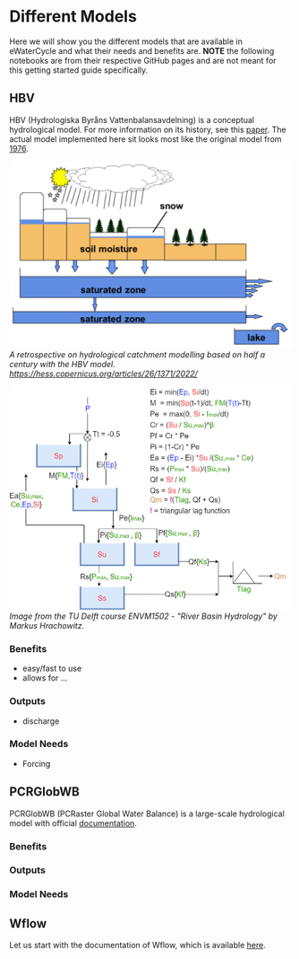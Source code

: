# Different Models

Here we will show you the different models that are available in eWaterCycle and what their needs and benefits are.
**NOTE** the following notebooks are from their respective GitHub pages and are not meant for this getting started guide specifically.

[comment]: <> (-------------------------------------------------------------------------)
## HBV 

HBV (Hydrologiska Byråns Vattenbalansavdelning) is a conceptual hydrological model. For more information on its history, see this [paper](https://hess.copernicus.org/articles/26/1371/2022/).
The actual model implemented here sit looks most like the original model from [1976](https://urn.kb.se/resolve?urn=urn:nbn:se:smhi:diva-5738).

![HBV schematic](../figures/hbv/hbv_schematic.png)
*A retrospective on hydrological catchment modelling based on half a century with the HBV model. https://hess.copernicus.org/articles/26/1371/2022/*

![model hbv](../figures/hbv/hbv_model_label.png)
*Image from the TU Delft course ENVM1502 - "River Basin Hydrology" by Markus Hrachowitz.*



### Benefits

- easy/fast to use
- allows for ...

### Outputs

- discharge

### Model Needs

- Forcing

[comment]: <> (-------------------------------------------------------------------------)
## PCRGlobWB 

PCRGlobWB (PCRaster Global Water Balance) is a large-scale hydrological model with official [documentation](https://globalhydrology.nl/research/models/pcr-globwb-1-0/).

### Benefits


### Outputs


### Model Needs


[comment]: <> (-------------------------------------------------------------------------)

## Wflow

Let us start with the documentation of Wflow, which is available [here](https://wflow.readthedocs.io/en/latest/).
